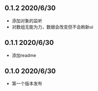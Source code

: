 ## 0.1.2 2020/6/30

- 添加对象的监听
- 对数组无能为力，数据会改变但不会刷新ui

## 0.1.1 2020/6/30

- 添加readme

## 0.1.0 2020/6/30

- 第一个版本发布